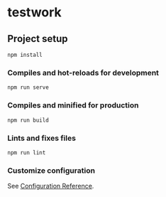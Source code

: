# testwork

## Project setup
```
npm install
```

### Compiles and hot-reloads for development
```
npm run serve
```

### Compiles and minified for production
```
npm run build
```

### Lints and fixes files
```
npm run lint
```

### Customize configuration
See [Configuration Reference](https://cli.vuejs.org/config/).
